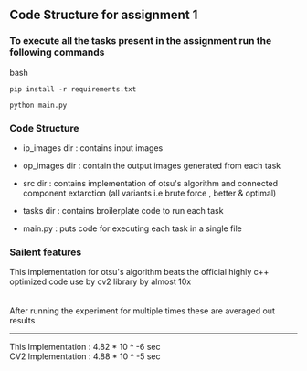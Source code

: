 ## Code Structure for assignment 1

### To execute all the tasks present in the assignment run the following commands

bash
```
pip install -r requirements.txt
```

```
python main.py
```

### Code Structure

- ip_images dir : contains input images
- op_images dir : contain the output images generated from each task
- src dir       : contains implementation of otsu's algorithm and connected component extarction (all variants i.e brute force , better & optimal)

- tasks dir     : contains broilerplate code to run each task

- main.py       : puts code for executing each task in a single file

### Sailent features

This implementation for otsu's algorithm beats the official highly c++ optimized code use by cv2 library by almost 10x
<br><br><br>
After running the experiment for multiple times these are averaged out results
<br><hr>
This Implementation : 4.82 * 10 ^ -6 sec <br>
CV2 Implementation  : 4.88 * 10 ^ -5 sec